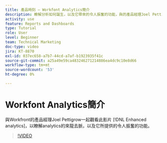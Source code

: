 ```yaml
---
title: 產品時刻 — Workfont Analytics簡介
description: 瞭解分析如何誕生，以及它帶來的令人振奮的功能，與的產品經理Joel Pettigrow一起實現 [!DNL Enhanced analytics].
activity: use
feature: Reports and Dashboards
type: Tutorial
role: User
level: Beginner
team: Technical Marketing
doc-type: video
jira: KT-8870
exl-id: 037ec658-a7b7-44cd-a7af-b1923935f41c
source-git-commit: a25a49e59ca483246271214886ea4dc9c10e8d66
workflow-type: tm+mt
source-wordcount: '53'
ht-degree: 0%

---
```


# Workfont Analytics簡介

與Workfront的產品經理Joel Pettigrow一起觀看此影片 [!DNL Enhanced analytics]，以瞭解analytics的來龍去脈，以及它所提供的令人振奮的功能。

>[!VIDEO](https://video.tv.adobe.com/v/335042/?quality=12&learn=on)
